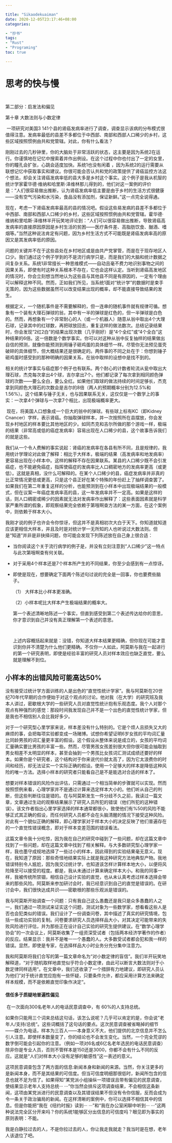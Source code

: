 ```yaml
---

title: "Sikaodekuaiman"
date: 2020-12-05T23:17:46+08:00
categories:

- "抄书"
tags:
- "Rust"
- "Programing"
toc: true

---
```


# 思考的快与慢

## 

```

```



第二部分：启发法和偏见

第十章 大数法则与小数定律

​	一项研究对美国3 141个县的肾癌发病率进行了调查，调查显示该病的分布模式很值得注意。发病率最低的县差不多都位于中西部、南部和西部人口稀少的乡村，这些区域按照惯例由共和党管辖。对此，你有什么看法？

​	刚刚过去的几秒钟里，你的大脑处于非常活跃的状态，这主要是因为系统2在运行。你谨慎地在记忆中搜索着并作出例设。在这个过程中你也付出了一定的女里，你的瞳孔会扩张，心跳会适度加快。系统1也没有闲着 ，因为系统2的运行需要从联想记忆中获取事实和建议。你很可能会否认共和党的政策提供了肾癌监控方法这个想法，却会关注肾癌发病率低的县大多是乡村这个事实。这个例子是我从机智的统计学家霍华德·维纳和哈里斯·泽维林那儿得到的，他们对这一案例的评价是：“人们很容易做出推断，认为肾癌发病率低主要是由于乡村的生活方式很健康——没有空气污染和水污染，食品没有添加剂，保证新鲜。”这一点完全说得通。

​	现在，考虑一下肾癌发病率最高的县的情况吧。假设这些易发病的县差不多都位于中西部、南部和西部人口稀少的乡村，这些区域按照惯例由共和党管辖。霍华德·维纳和里哈斯·泽维林半开玩笑地评论到：“人们可以很容易做出推断，导致肾癌高发病率的直接原因原因是乡村生活的贫困——医疗条件差、高脂肪饮食、酗酒、嗜烟等。”当然这种说法肯定有问题，因为乡村生活方式不可能既是肾癌发病率高的原因又是其发病率低的原因。

​	问题的关键并不在于这些县处在乡村地区或是由共产党掌管，而是在于现存地区人口少。我们通过这个例子学到的不是流行病学只是，而是我们的大脑和统计数据之间复杂关系。系统1非常擅长一种思维模式——自动且毫不费力地识别事物之间的因果关系，即使有时这种关系根本不存在，它也会这样认定。当听到肾癌高发地区的情况时，你会立刻想当然地认为这些县与其他县不同是有原因的，一定有个理由可以解释这种不同。然而，正如我们所见，当系统1面对“统计学”的数据时是束手无策的，因为这些数据虽然可以改变结果出现的概率，却不能直接导致结果的发生。

​	根据定义，一个随机事件是不需要解释的，但一连串的随机事件就有规律可循。想象有一个装有大理石弹球的翁，其中有一半的弹球是红色的，但一半弹球是白色的。然而，再想象有一个非常耐心的人（或一个机器人）随意从翁中取出4个大理石球，记录其中的红球数，再把球放回去，重复这样的做法数次。总结记录结果时，你会发现“2红2白”的结果出现次数（几乎刚好）是“4个全红”或“4个全白”这种结果的6倍。这一倍数是个数学事实。你可以对这种从翁中反复抽样的结果做出自信的预测，就像你能预测到用锤子砸鸡蛋的具体细节一样。尽管你无法预见蛋壳破碎的具体细节，但大概结果还是很确定的。两件事的不同之处在于：你想到锤子砸鸡蛋时感受到的那种明确的因果关系，在翁中取样的设想中是找不到的。

​	相关的统计学事实与癌症那个例子也有联系。两个耐心的计数者轮流从瓮中取出大理石球，杰克每次拿出4个球，吉尔拿出7个。他们都记录了每次拿到相同颜色弹球的次数——要么全白，要么全红。如果他们取球的做法持续的时间足够长，杰克拿到同颜色大理石的次数会是吉尔的8倍（两人的预期概率分别为12.5%和1.56%）。这个结果与锤子无关，也与因果联系无关，这仅仅是一个数学上的事实：一次拿4个弹球与一次拿7个相比，出现极端概率更大。

​	现在，将美国人口想象成一个巨大的翁中的弹球。有些球上标有KC（即Kidney Cnancer）字样，表示肾癌。你抽取弹球样本，并一次按照所在县摆放，你会发现乡村地区的样本要比其他地区的少。如同杰克和吉尔所做的那个游戏一样，极端的结果（非常高或低的癌症发病率）容易出现在人口稀少的县，这个故事告诉我们的就是这些。

​	我们从一个令人费解的事实说起：肾癌的发病率在各县有所不同，且是规律的，我用统计学理论对此做了解释：相比于大样本，极端的结果（高发病率和地发病率）更容易出现在小样本中。这样的解释不存在因果联系。某县的人口稀少既不会引发癌症，也不能避免癌症，指挥使癌症的发病率比人口稠密地方的发病率更高（或更低）。这就是真相，没什么可解释的。在某个人口稀少的县，癌症发病率并非真的比正常情况更低或更高，只是这个县正好在某个特殊的年份赶上了抽样调查罢了。如果我们在第二年重复这样的分析，也能预测到在小样本中出现极端结果的一般模式，但在议案一年癌症发病率高的县，这一年发病率并不一定高。如果是这样的话，则人口稠密或稀少的因素就无法对发病率作出解释了：这些表面因素就是科学家严重所谓的假象，即观察结果完全依赖于第哦啊查方法的某一方面，在这个案例中，则依赖于样本大小。

​	我刚才说的例子也许会令你惊讶，但这并不是真相初次大白于天下。你知道就知道应该更相信大样本，并且及时是对统计学一无所知的人也听说过大数法则。但是“知道”并非是非抉择问题，你可能会发现下列陈述放在自己身上很合适：

 - 当你阅读这个关于流行病学的例子是，并没有立刻注意到“人口稀少”这一特点与此次第哦啊查有何关联。

 - 对于采用4个样本还是7个样本所产生的不同结果，你至少会感到有一点惊讶。

 - 即使是现在，想要确定下面两个陈述句过说的完全是一回事，你也要费些脑子。

   （1） 大样本比小样本更准确。

   （2）小样本呢比大样本产生极端结果的概率大。

   第一个表述清晰地陈述一个事实，但直到感受到第二个表述传达给你的意思，你才意识到自己并没有真正理解第一个表述的意思。

   ​	

   ​	上述内容概括起来就是：没错，你知道大样本结果更精确，但你现在可能才意识到你并不清楚为什么他们更精确。不仅你一人如此，阿莫斯与我在一起进行的第一个研究表明，即使是经验丰富的研究人员对样本效应也缺乏直觉，要么就是理解不到位。

## 小样本的出错风险可能高达50%

​	没有接受过统计学方面训练的人是出色的“直觉性统计学家”。我与阿莫斯在20世纪70年代早期的合作便始于对这个观点的讨论。他对我（在大学）的研究班及我本人讲过，密歇根大学的一些研究人员对直觉性统计抱有乐观态度。我个人对那个观点有种强烈的感觉：那段时间我发现自己并不是一个出色的直觉性统计学家，但是我也不相信别人会比我好多少。

​	对于一个研究型心里学家来说，样本差没有什么特别的。它是个烦人且损失又大的麻烦的事，会把每项实验都变成一场赌博。试想你希望证明6岁女孩的平均词汇量比同龄男孩的词汇量更丰富的假设。这个假设从整体来说是成立的，女孩的平均词汇量确实要比男孩的丰富一些。然而，尽管男孩女孩差别很大但你很可能会抽取到男女相差不太明显的样本，甚至会抽到一个男孩比女孩词汇测试成绩还要好的样本。如果你是个研究者，这个结构对于你来说代价就太高了，因为它太浪费你的时间和经历，却无法证实一个实际正确的假设。使用一个足够大的样本是降低这种风险的唯一方法。选择小样本的研究者只能看自己是不是能选对合适的样本了。

​	想要对样本错误的风险作出评估，只需通过一个相当简单的步骤就可以实现。然而按照惯例来看，心理学家并不是通过计算来选定样本大小的。他们听从自己的判断，但这些判断往往是错的。在与阿莫斯发生一件分歧不久之前，我读过一篇文章，文章通过生动的观察结果展示了研究人员所犯的错误（他们所犯的这种错误）。该文作者指出心里学家选择的样本通常都很小，致使他们有%50的风险不能够正式其正确的假设，而任何研究人员都不会在头脑清醒的情况下接受这种风险。对此有一个貌似正确的解释，即心理学家对于样本大小的决定反映了他们普遍存在的一个直觉性错误概念，即对于样本变差范围的错误看法。

​	这篇文章令我十分吃惊，因为我在自己的研究中碰到了一些问题，却在这篇文章中找到了一些问题，却在这篇文章中找到了相关解释。与大多数研究型心理学家一样，我也墨守成规地选择了一些过小的样本，因此得到的实验结果毫无意义。现在，我知道了原因：那些奇怪地结果实际上就是我这种研究方法地典型产物。我地错误特别令人尴尬，因为我交过统计学，也知道该怎样计算样本地大小，以便将风险降至可以接受的程度。都是，我从未通过计算来确定样本大小。和我的同事一样，我被传统所禁锢，相信自己设计实验的直觉，也从未认真考虑过样本选择会带来的那些风险。阿莫斯来参加研讨会时，我已经意识到自己的直觉是错误的。在研讨会中，我们很快达成共识——密歇根的那些乐观派是错误的。

​	我与阿莫斯开始调查一个问题：只有我自己这么愚蠢还是我只是众多愚蠢的人之一，我们通过一项测试来证实这个问题，测试对象为一些数学家，想看看这些人是否也会犯类似的错误。我们设计了一份调查问卷，其中描述了真实的研究情境，包括一些成功实验的复制。问卷要求研究人员选择样品大小，对其决定可能带来的失败风险进行评估，并为那些正在设计自己实验的研究生提供建议。在“数学心理学协会”的一次会议上，阿莫斯收集了一组资深受试者（包括两本经济学著作的作者）的反应。结果显示：我并不是唯一一个愚蠢的人。大多数受试者都会犯和我一样的错误。显然，即使是专家，在选择样品大小时业务分充分集中注意力。

​	我和阿莫斯将我们合写的第一篇文章命名为“对小数定律的盲信”。我们半开玩笑地解释道，“对于随机取样地直觉似乎符合小数定律，由此可以断言大数法则对于小数定律同样适用“。在文章中，我们还收录了一个措辞有力地建议，即研究人员认为他们”对于统计直觉应抱有一些怀疑，只要条件允许，都应采用计算方法来确定样本规模，而不是依赖直觉印象作决定“。

#### 信任多于质疑地普遍性偏见

​	在一次面向300名老年人的电话民意调查中，有 60%的人支持总统。

​	如果你只能用三个词来总结这句话，该怎么说呢？几乎可以肯定的是，你会说”老年人/支持/总统“。这些词概括了这句话的要点。这次民意调查被省略掉的细节——媒介为电话，样本为三百人——本身意义不大，他们提供的北京信息并不怎么引人注意。即使样本数量变了，你的结论也不会发生变化。当然，一个完全荒谬的数字倒可能会引起你的注意。（例如一项对6名或6亿名老年选民的电话民意调查）除非你是专业人员，否则不管样本是150还是3000，你都不会有什么不同的反应。这就是“人们对样本大小没有足够的敏感性”这一表述的意义。

​	这项民意调查包含了两方面的信息:新闻本身和新闻的来源。当然，你关注更多的是新闻本身，而不是其结果的可信度。但当可信度明细那很低时，新闻所包含的信息也就不足为信了。如果得知“某党派小组操纵一项错误且带有偏见的民意调查，使结果显示老年人支持总统··· ···”你当然会排斥这项调查结果，不会相信这条新闻，这项由某党派进行的民意调查以及其错误结果不但没有令你信服，反而会成为令一条关于政治骗局的新闻。在这样清晰的案例中，你可以选择不相信其中的信息。但是你能把“我在《纽约时报》读到··· ···”和“我在办公室闲聊中听到··· ···”这两种说法完全区分开来吗？你的系统1能够区分出信息的可信度吗？眼见即为事实的原则表明：不能。



我是白静拉过去的人，不是你拉过去的人，你让我走我就走？我当时是在想，老年人该退位了吧。





